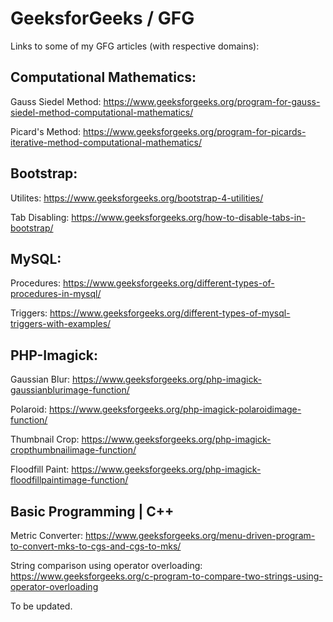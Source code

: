 # GeeksforGeeks / GFG

Links to some of my GFG articles (with respective domains):

Computational Mathematics:
--------
Gauss Siedel Method: https://www.geeksforgeeks.org/program-for-gauss-siedel-method-computational-mathematics/

Picard's Method: https://www.geeksforgeeks.org/program-for-picards-iterative-method-computational-mathematics/

Bootstrap:
--------
Utilites: https://www.geeksforgeeks.org/bootstrap-4-utilities/

Tab Disabling: https://www.geeksforgeeks.org/how-to-disable-tabs-in-bootstrap/

MySQL:
--------
Procedures: https://www.geeksforgeeks.org/different-types-of-procedures-in-mysql/

Triggers: https://www.geeksforgeeks.org/different-types-of-mysql-triggers-with-examples/

PHP-Imagick:
--------
Gaussian Blur: https://www.geeksforgeeks.org/php-imagick-gaussianblurimage-function/

Polaroid: https://www.geeksforgeeks.org/php-imagick-polaroidimage-function/

Thumbnail Crop: https://www.geeksforgeeks.org/php-imagick-cropthumbnailimage-function/

Floodfill Paint: https://www.geeksforgeeks.org/php-imagick-floodfillpaintimage-function/


Basic Programming | C++
--------
Metric Converter: https://www.geeksforgeeks.org/menu-driven-program-to-convert-mks-to-cgs-and-cgs-to-mks/

String comparison using operator overloading: https://www.geeksforgeeks.org/c-program-to-compare-two-strings-using-operator-overloading

To be updated.
